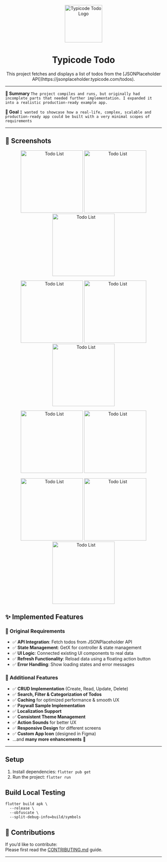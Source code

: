 <p align="center">
  <img src="assets/logo.png" alt="Typicode Todo Logo" width="120" height="120"/>
</p>

<h1 align="center">Typicode Todo</h1>

<p align="center">
This project fetches and displays a list of todos from the [JSONPlaceholder API](https://jsonplaceholder.typicode.com/todos).

</p>

---

**📝 Summary**
`The project compiles and runs, but originally had incomplete parts that needed further implementation. I expanded it into a realistic production-ready example app.`

**🎯 Goal**
`I wanted to showcase how a real-life, complex, scalable and production-ready app could be built
with a very minimal scopes of requirements`

---

## 📸 Screenshots

<p align="center">
  <img src="assets/demo/dark_home.png" alt="Todo List" width="200"/>
  <img src="assets/demo/detail.png" alt="Todo List" width="200"/>
  <img src="assets/demo/dark_detail.png" alt="Todo List" width="200"/>
</p>

<p align="center">
   <img src="assets/demo/search_todo.png" alt="Todo List" width="200"/>
   <img src="assets/demo/dark_add_collections.png" alt="Todo List" width="200"/>
   <img src="assets/demo/collection.png" alt="Todo List" width="200"/>
</p>

<p align="center">
  <img src="assets/demo/landscape_collection.png" alt="Todo List" height="200"/>
  <img src="assets/demo/landscape_pro.png" alt="Todo List" height="200"/>
</p>

<p align="center">
  <img src="assets/demo/dark_land_collection.png" alt="Todo List" height="200"/>
<img src="assets/demo/large_todo.png" alt="Todo List" height="200"/>
  <img src="assets/demo/dark_no_archive.png" alt="Todo List" height="200"/>
</p>

## ✨ Implemented Features

### 🔹 Original Requirements

- ✅ **API Integration**: Fetch todos from JSONPlaceholder API
- ✅ **State Management**: GetX for controller & state management
- ✅ **UI Logic**: Connected existing UI components to real data
- ✅ **Refresh Functionality**: Reload data using a floating action button
- ✅ **Error Handling**: Show loading states and error messages

### 🔹 Additional Features

- ✅ **CRUD Implementation** (Create, Read, Update, Delete)
- ✅ **Search, Filter & Categorization of Todos**
- ✅ **Caching** for optimized performance & smooth UX
- ✅ **Paywall Sample Implementation**
- ✅ **Localization Support**
- ✅ **Consistent Theme Management**
- ✅ **Action Sounds** for better UX
- ✅ **Responsive Design** for different screens
- ✅ **Custom App Icon** (designed in Figma)
- ...and **many more enhancements** 🎉

---

## Setup

1. Install dependencies: `flutter pub get`
2. Run the project: `flutter run`

## Build Local Testing

```
flutter build apk \
  --release \
  --obfuscate \
  --split-debug-info=build/symbols

```

## 🤝 Contributions

If you’d like to contribute:  
Please first read the [CONTRIBUTING.md](CONTRIBUTING.md) guide.

---
